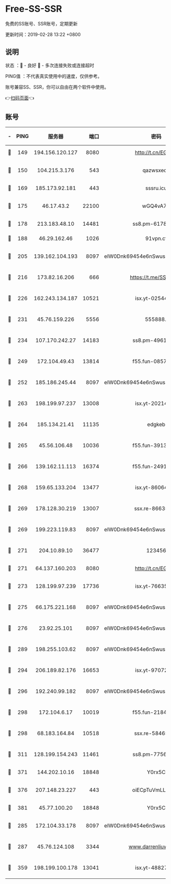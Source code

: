 # Free-SS-SSR

免费的SS账号、SSR账号，定期更新

更新时间：2019-02-28 13:22 +0800

## 说明

状态     ：🙂 - 良好 🙁 - 多次连接失败或连接超时

PING值   ：不代表真实使用中的速度，仅供参考。

账号兼容SS、SSR，你可以自由在两个软件中使用。

👉[扫码页面](https://liesauer.github.io/free-ss-ssr.github.io/)👈

## 账号

|-|PING|服务器|端口|密码|加密方式|区域|
|:----:|:----:|:-----:|-----:|:----:|:----:|:----:|
|🙂|149|194.156.120.127|8080|http://t.cn/EGJIyrl|rc4-md5|RU|
|🙂|150|104.215.3.176|543|qazwsxedc|aes-256-gcm|JP|
|🙂|169|185.173.92.181|443|sssru.icu|rc4-md5|RU|
|🙂|175|46.17.43.2|22100|wGQ4vA7D|aes-256-gcm|RU|
|🙂|178|213.183.48.10|14481|ss8.pm-61788121|rc4-md5|RU|
|🙂|188|46.29.162.46|1026|91vpn.cf|rc4-md5|RU|
|🙂|205|139.162.104.193|8097|eIW0Dnk69454e6nSwuspv9DmS201tQ0D|aes-256-cfb|JP|
|🙂|216|173.82.16.206|666|https://t.me/SSR0000|aes-256-cfb|US|
|🙂|226|162.243.134.187|10521|isx.yt-02544652|aes-256-cfb|US|
|🙂|231|45.76.159.226|5556|555888..|aes-256-cfb|SG|
|🙂|234|107.170.242.27|14183|ss8.pm-49612822|aes-256-cfb|US|
|🙂|249|172.104.49.43|13814|f55.fun-08578695|aes-256-cfb|SG|
|🙂|252|185.186.245.44|8097|eIW0Dnk69454e6nSwuspv9DmS201tQ0D|aes-256-cfb|NL|
|🙂|263|198.199.97.237|13008|isx.yt-20214943|aes-256-cfb|US|
|🙂|264|185.134.21.41|11135|edgkeb|aes-256-cfb|GB|
|🙂|265|45.56.106.48|10036|f55.fun-39139628|aes-256-cfb|US|
|🙂|266|139.162.11.113|16374|f55.fun-24912847|aes-256-cfb|SG|
|🙂|268|159.65.133.204|13477|isx.yt-86064845|aes-256-cfb|SG|
|🙂|269|178.128.30.219|13007|ssx.re-86635843|aes-256-cfb|SG|
|🙂|269|199.223.119.83|8097|eIW0Dnk69454e6nSwuspv9DmS201tQ0D|aes-256-cfb|US|
|🙂|271|204.10.89.10|36477|123456|aes-256-cfb|US|
|🙂|271|64.137.160.203|8080|http://t.cn/EGJIyrl|rc4-md5|CA|
|🙂|273|128.199.97.239|17736|isx.yt-76635136|aes-256-cfb|SG|
|🙂|275|66.175.221.168|8097|eIW0Dnk69454e6nSwuspv9DmS201tQ0D|aes-256-cfb|US|
|🙂|276|23.92.25.101|8097|eIW0Dnk69454e6nSwuspv9DmS201tQ0D|aes-256-cfb|US|
|🙂|289|198.255.103.62|8097|eIW0Dnk69454e6nSwuspv9DmS201tQ0D|aes-256-cfb|US|
|🙂|294|206.189.82.176|16653|isx.yt-97072561|aes-256-cfb|SG|
|🙂|296|192.240.99.182|8097|eIW0Dnk69454e6nSwuspv9DmS201tQ0D|aes-256-cfb|US|
|🙂|298|172.104.6.17|10019|f55.fun-21841745|aes-256-cfb|US|
|🙂|298|68.183.164.84|10518|ssx.re-58465857|aes-256-cfb|US|
|🙂|311|128.199.154.243|11461|ss8.pm-77562719|aes-256-cfb|SG|
|🙂|371|144.202.10.16|18848|Y0rx5C|rc4-md5|US|
|🙂|376|207.148.23.227|443|oiECpTuVmLLxk4Ts|aes-256-cfb|US|
|🙂|381|45.77.100.20|18848|Y0rx5C|rc4-md5|US|
|🙂|285|172.104.33.178|8097|eIW0Dnk69454e6nSwuspv9DmS201tQ0D|aes-256-cfb|SG|
|🙂|287|45.76.124.108|3344|www.darrenliuwei.com|aes-256-cfb|AU|
|🙂|359|198.199.100.178|13041|isx.yt-48827241|aes-256-cfb|US|
